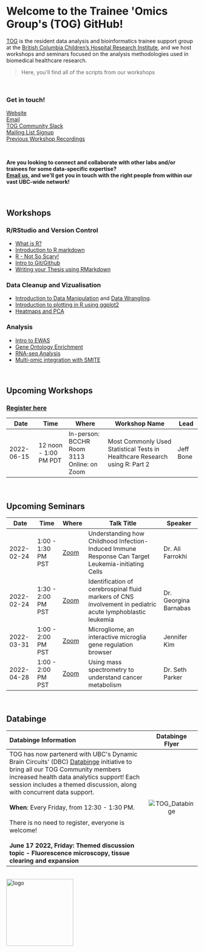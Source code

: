 # Welcome to the Trainee 'Omics Group's (TOG) GitHub!

[TOG](http://bcchr.ca/tog/) is the resident data analysis and bioinformatics trainee support group at the [British Columbia Children’s Hospital Research Institute](http://bcchr.ca), and we host workshops and seminars focused on the analysis methodologies used in biomedical healthcare research.  

> Here, you'll find all of the scripts from our workshops  

<br>  

### Get in touch!  
[Website](http://bcchr.ca/tog/)   
[Email](mailto:tog@bcchr.ca)  
[TOG Community Slack](togorg.slack.com)  
[Mailing List Signup](mailto:sympa@list.bcchr.ca?subject=subscribe%20trainee_omics_group%20Firstname%20Lastname)  
[Previous Workshop Recordings](https://bcchr.ca/tog/tog-events/workshop-recordings)  

<br>

**Are you looking to connect and collaborate with other labs and/or trainees for some data-specific expertise?  
[Email us](mailto:tog@bcchr.ca), and we'll get you in touch with the right people from within our vast UBC-wide network!** 


<br> 

## Workshops

### R/RStudio and Version Control
- [What is R?](workshops/2022_01_19_what_is_R)  
- [Introduction to R markdown](workshops/2019-09-05_intro_to_rmarkdown)  
- [R - Not So Scary!](workshops/2019-10-31_R_not_so_scary)  
- [Intro to Git/Github](workshops/2021-16-02_intro_to_github)   
- [Writing your Thesis using RMarkdown](https://github.com/BCCHR-trainee-omics-group/StudyGroup/tree/master/workshops/2022_03_01_writing_your_thesis_in_R_)  

### Data Cleanup and Vizualisation
- [Introduction to Data Manipulation](workshops/2019-10-03_intro_to_data_manipulation) and [Data Wrangling](https://github.com/BCCHR-trainee-omics-group/StudyGroup/tree/master/workshops/2021-12-16_data_wrangling_ak). 
- [Introduction to plotting in R using ggplot2](workshops/2020-07-09_intro-to-ggplot2_victor_yuan)
- [Heatmaps and PCA](workshops/2020-05-26_Heatmaps_and_PCA)

### Analysis  
- [Intro to EWAS](workshops/2020-10-29_intro_to_ewas)  
- [Gene Ontology Enrichment](workshops/2020-11-26_gene_ontology_enrichment)  
- [RNA-seq Analysis](workshops/RNA-seq-Workshop-2021)  
- [Multi-omic integration with SMITE](workshops/2021_09_28_multi_omics_SMITE)  

<br>  

## Upcoming Workshops  

### [Register here](https://forms.gle/9YouDdc2UM6TgK4W6)

| Date | Time | Where | Workshop Name | Lead |  
| --- | --- | ---- | -- | --- |  
| 2022-06-15 | 12 noon - 1:00 PM PDT | In-person: BCCHR Room 3113 <br> Online: on Zoom | Most Commonly Used Statistical Tests in Healthcare Research using R: Part 2 | Jeff Bone |   

<br>

## Upcoming Seminars  

| Date | Time | Where | Talk Title | Speaker |  
| --- | --- | --- | --- | --- |    
| 2022-02-24 | 1:00 - 1:30 PM PST | [Zoom](https://ubc.zoom.us/j/65198610953?pwd=NHQ4U3ZPNFNTQVZpUEJSUUJSMlJRdz09) |Understanding how Childhood Infection-Induced Immune Response Can Target Leukemia-initiating Cells| Dr. Ali Farrokhi|   
| 2022-02-24 | 1:30 - 2:00 PM PST | [Zoom](https://ubc.zoom.us/j/65198610953?pwd=NHQ4U3ZPNFNTQVZpUEJSUUJSMlJRdz09) |Identification of cerebrospinal fluid markers of CNS involvement in pediatric acute lymphoblastic leukemia| Dr. Georgina Barnabas| 
| 2022-03-31 | 1:00 - 2:00 PM PST | [Zoom]( https://ubc.zoom.us/j/69023752433?pwd=N2tBT2tlT0lhQ05JNWF4L3J5Y3ludz09) |Microgliome, an interactive microglia gene regulation browser| Jennifer Kim| 
| 2022-04-28 | 1:00 - 2:00 PM PST | [Zoom]( https://ubc.zoom.us/j/68836453834?pwd=SWdCYmNmZE9JQk9RV0g0aWt3VDNQQT09) | Using mass spectrometry to understand cancer metabolism| Dr. Seth Parker| 
<br>  

## Databinge  

| Databinge Information | Databinge Flyer |
| :-- |:-------------------------: |
TOG has now partenerd with UBC's Dynamic Brain Circuits' (DBC) [Databinge](https://ninc.med.ubc.ca/databinge/) initiative to bring all our TOG Community members increased health data analytics support! Each session includes a themed discussion, along with concurrent data support. <br> <br>  **When**: Every Friday, from 12:30 - 1:30 PM. <br> <br> There is no need to register, everyone is welcome! <br> <br> **June 17 2022, Friday: Themed discussion topic - Fluorescence microscopy, tissue clearing and expansion** |  ![TOG_Databinge](https://user-images.githubusercontent.com/59856969/173140667-06e06cc1-185c-4c96-9775-0515fd8649c6.png)    

<br> 

<img width="176" alt="logo" src="https://user-images.githubusercontent.com/59856969/150653135-4810c05b-91db-49a0-a480-b5672541fa0b.png">


